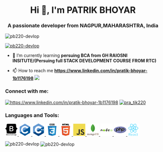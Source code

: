 <h1 align="center">Hi 👋, I'm PATRIK BHOYAR</h1>
<h3 align="center">A passionate developer from NAGPUR,MAHARASHTRA, India</h3>

<p align="left"> <img src="https://komarev.com/ghpvc/?username=pb220-devlop&label=Profile%20views&color=0e75b6&style=flat" alt="pb220-devlop" /> </p>

<p align="left"> <a href="https://github.com/ryo-ma/github-profile-trophy"><img src="https://github-profile-trophy.vercel.app/?username=pb220-devlop" alt="pb220-devlop" /></a> </p>

- 🌱 I’m currently learning **persuing BCA from GH RAIOSNI INSITUTE/(Persuing full STACK DEVELOPMENT COURSE FROM RTC)**

- 📫 How to reach me **https://www.linkedin.com/in/pratik-bhoyar-1b1176198**
  <img src="https://images.app.goo.gl/8xw4319nJwb6Nen87"/>
<h3 align="left">Connect with me:</h3>
<p align="left">
<a href="https://linkedin.com/in/https://www.linkedin.com/in/pratik-bhoyar-1b1176198" target="blank"><img align="center" src="https://raw.githubusercontent.com/rahuldkjain/github-profile-readme-generator/master/src/images/icons/Social/linked-in-alt.svg" alt="https://www.linkedin.com/in/pratik-bhoyar-1b1176198" height="30" width="40" /></a>
<a href="https://instagram.com/pra_tik220" target="blank"><img align="center" src="https://raw.githubusercontent.com/rahuldkjain/github-profile-readme-generator/master/src/images/icons/Social/instagram.svg" alt="pra_tik220" height="30" width="40" /></a>
</p>

<h3 align="left">Languages and Tools:</h3>
<p align="left"> <a href="https://getbootstrap.com" target="_blank" rel="noreferrer"> <img src="https://raw.githubusercontent.com/devicons/devicon/master/icons/bootstrap/bootstrap-plain-wordmark.svg" alt="bootstrap" width="40" height="40"/> </a> <a href="https://www.cprogramming.com/" target="_blank" rel="noreferrer"> <img src="https://raw.githubusercontent.com/devicons/devicon/master/icons/c/c-original.svg" alt="c" width="40" height="40"/> </a> <a href="https://www.w3schools.com/cpp/" target="_blank" rel="noreferrer"> <img src="https://raw.githubusercontent.com/devicons/devicon/master/icons/cplusplus/cplusplus-original.svg" alt="cplusplus" width="40" height="40"/> </a> <a href="https://www.w3schools.com/css/" target="_blank" rel="noreferrer"> <img src="https://raw.githubusercontent.com/devicons/devicon/master/icons/css3/css3-original-wordmark.svg" alt="css3" width="40" height="40"/> </a> <a href="https://www.w3.org/html/" target="_blank" rel="noreferrer"> <img src="https://raw.githubusercontent.com/devicons/devicon/master/icons/html5/html5-original-wordmark.svg" alt="html5" width="40" height="40"/> </a> <a href="https://developer.mozilla.org/en-US/docs/Web/JavaScript" target="_blank" rel="noreferrer"> <img src="https://raw.githubusercontent.com/devicons/devicon/master/icons/javascript/javascript-original.svg" alt="javascript" width="40" height="40"/> </a> <a href="https://www.mongodb.com/" target="_blank" rel="noreferrer"> <img src="https://raw.githubusercontent.com/devicons/devicon/master/icons/mongodb/mongodb-original-wordmark.svg" alt="mongodb" width="40" height="40"/> </a> <a href="https://nodejs.org" target="_blank" rel="noreferrer"> <img src="https://raw.githubusercontent.com/devicons/devicon/master/icons/nodejs/nodejs-original-wordmark.svg" alt="nodejs" width="40" height="40"/> </a> <a href="https://www.php.net" target="_blank" rel="noreferrer"> <img src="https://raw.githubusercontent.com/devicons/devicon/master/icons/php/php-original.svg" alt="php" width="40" height="40"/> </a> <a href="https://reactjs.org/" target="_blank" rel="noreferrer"> <img src="https://raw.githubusercontent.com/devicons/devicon/master/icons/react/react-original-wordmark.svg" alt="react" width="40" height="40"/> </a> </p>

<p><img align="left" src="https://github-readme-stats.vercel.app/api/top-langs?username=pb220-devlop&show_icons=true&locale=en&layout=compact" alt="pb220-devlop" /></p>

<p>&nbsp;<img align="center" src="https://github-readme-stats.vercel.app/api?username=pb220-devlop&show_icons=true&locale=en" alt="pb220-devlop" /></p>
